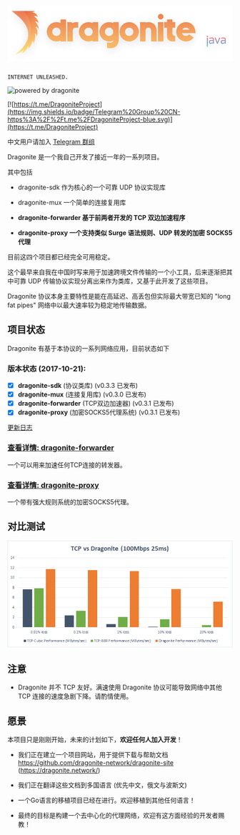# ![dragonite-java](assets/TextLogo.png)

    INTERNET UNLEASHED.

![powered by dragonite](https://img.shields.io/badge/powered%20by-dragonite-yellow.svg)

[![https://t.me/DragoniteProject](https://img.shields.io/badge/Telegram%20Group%20CN-https%3A%2F%2Ft.me%2FDragoniteProject-blue.svg)](https://t.me/DragoniteProject)

中文用户请加入 [Telegram 群组](https://t.me/DragoniteProject)

Dragonite 是一个我自己开发了接近一年的一系列项目。

其中包括

- dragonite-sdk 作为核心的一个可靠 UDP 协议实现库

- dragonite-mux 一个简单的连接复用库

- **dragonite-forwarder 基于前两者开发的 TCP 双边加速程序**

- **dragonite-proxy 一个支持类似 Surge 语法规则、UDP 转发的加密 SOCKS5 代理**

目前这四个项目都已经完全可用稳定。

这个最早来自我在中国时写来用于加速跨境文件传输的一个小工具，后来逐渐把其中可靠 UDP 传输协议实现分离出来作为类库，又基于此开发了这些项目。

Dragonite 协议本身主要特性是能在高延迟、高丢包但实际最大带宽已知的 "long fat pipes" 网络中以最大速率较为稳定地传输数据。

## 项目状态

Dragonite 有基于本协议的一系列网络应用，目前状态如下

### 版本状态 (2017-10-21):
- [x] **dragonite-sdk** (协议类库) (v0.3.3 已发布)
- [x] **dragonite-mux** (连接复用库) (v0.3.0 已发布)
- [x] **dragonite-forwarder** (TCP双边加速器) (v0.3.1 已发布)
- [x] **dragonite-proxy** (加密SOCKS5代理系统) (v0.3.1 已发布)

[更新日志](CHANGELOG.md)

### [查看详情: dragonite-forwarder](dragonite-forwarder/README-CN.md)

一个可以用来加速任何TCP连接的转发器。

### [查看详情: dragonite-proxy](dragonite-proxy/README.md)

一个带有强大规则系统的加密SOCKS5代理。

## 对比测试

![TCP vs Dragonite](benchmarks/TCPvsDragonite.png)

## 注意

- Dragonite 并不 TCP 友好。满速使用 Dragonite 协议可能导致网络中其他 TCP 连接的速度急剧下降。请酌情使用。

## 愿景

本项目只是刚刚开始，未来的计划如下，**欢迎任何人加入开发**！

- 我们正在建立一个项目网站，用于提供下载与帮助文档 https://github.com/dragonite-network/dragonite-site (https://dragonite.network/)

- 我们正在翻译这些文档到多国语言 (优先中文，俄文与波斯文)

- 一个Go语言的移植项目已经在进行。欢迎移植到其他任何语言！

- 最终的目标是构建一个去中心化的代理网络，欢迎有这方面经验的开发者赐教！
